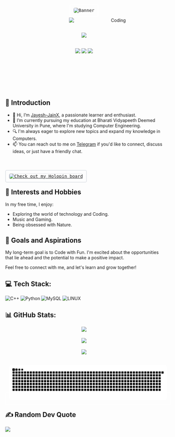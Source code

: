 <div align="center">
<p align="center">
  <kbd style="border: 2px solid white; padding: 10px; border-radius: 5px;">
<!--       <img alt="Banner" style="height: 500px; width: 800px; border: 1px solid white; border-radius: 5px;" src="https://mir-s3-cdn-cf.behance.net/project_modules/max_1200/06f21a161921919.63cd7887d0a70.gif"> -->
     <img alt="Banner" style="height: 500px; width: 800px; border: 1px solid white; border-radius: 5px;" src="https://github.com/user-attachments/assets/0ea270c9-964f-49ed-9e3f-61d0e8892060">
    </kbd>
</p>


  <img align="right" alt="Coding" width="300" src="https://i.pinimg.com/originals/06/60/ef/0660efe82fa3da42ed56eef013171835.gif">

  <br><br>

![](https://komarev.com/ghpvc/?username=jayesh-jainx&base=50)


  
<div>&nbsp;</div>
  

<div></div>
  
  
<img height="100" src="https://user-images.githubusercontent.com/60597290/152366251-81e7024b-81c6-422c-ae71-ad035850d030.png" />
<img height="100" src="https://user-images.githubusercontent.com/60597290/152366154-ec1ddf07-fcf8-41f5-a5f8-ccfc331622a2.png" />
<img height="100" src="https://user-images.githubusercontent.com/60597290/152366741-4ebfc910-49b4-4365-829d-89f9a5873ff5.png" /> 
  
  
&nbsp;
</div>
<br><br/>
<br><br/>

## 👋 Introduction

- 👋 Hi, I’m [Jayesh-JainX](https://github.com/Jayesh-JainX), a passionate learner and enthusiast.
- 🌱 I’m currently pursuing my education at Bharati Vidyapeeth Deemed University in Pune, where I'm studying Computer Engineering.
- 🔍 I'm always eager to explore new topics and expand my knowledge in Computers.
- 📫 You can reach out to me on [Telegram](https://t.me/jayeshjayesh) if you'd like to connect, discuss ideas, or just have a friendly chat.
  
<br><br>


<kbd style="border: 2px solid #E1E4E8; padding: 10px; border-radius: 5px;">
  <a href="https://holopin.me/jayeshjain021" target="_blank">
    <img alt="Check out my Holopin board" src="https://holopin.me/jayeshjain021" style="border: 1px solid #E1E4E8; border-radius: 5px;">
  </a>
</kbd>

<br>

## 🎉 Interests and Hobbies

In my free time, I enjoy:
- Exploring the world of technology and Coding.
- Music and Gaming.
- Being obsessed with Nature.

## 🌟 Goals and Aspirations

My long-term goal is to Code with Fun. I'm excited about the opportunities that lie ahead and the potential to make a positive impact.

Feel free to connect with me, and let's learn and grow together!

## 💻 Tech Stack:

![C++](https://img.shields.io/badge/c++-%2300599C.svg?style=for-the-badge&logo=c%2B%2B&logoColor=white) ![Python](https://img.shields.io/badge/python-3670A0?style=for-the-badge&logo=python&logoColor=ffdd54) ![MySQL](https://img.shields.io/badge/mysql-%2300f.svg?style=for-the-badge&logo=mysql&logoColor=white) ![LINUX](https://img.shields.io/badge/Linux-FCC624?style=for-the-badge&logo=linux&logoColor=black)

## 📊 GitHub Stats:

<div align="center">
  <div> <img src="https://github-readme-stats.vercel.app/api?username=jayesh-jainX&theme=midnight-purple&hide_border=false&include_all_commits=true&count_private=false" > </div><br>
  <div> <img src="https://github-readme-streak-stats.herokuapp.com?user=jayesh-jainx&theme=midnight-purple"></div> <br>
  <div> <img src="https://github-readme-stats.vercel.app/api/top-langs/?username=jayesh-jainX&theme=midnight-purple&hide_border=false&include_all_commits=true&count_private=false&layout=compact" > </div>
</div>

<p align="center">
  <br>
  <kbd style="border: 2px solid white; padding: 10px; border-radius: 5px;">
      <img alt="Banner" style=" border: 1px solid white; border-radius: 5px;" src="https://raw.githubusercontent.com/Jayesh-JainX/Jayesh-JainX/output/snake.svg" alt="Snake animation">
    </kbd>
</p>


## ✍️ Random Dev Quote
![](https://quotes-github-readme.vercel.app/api?type=horizontal&theme=tokyonight)
